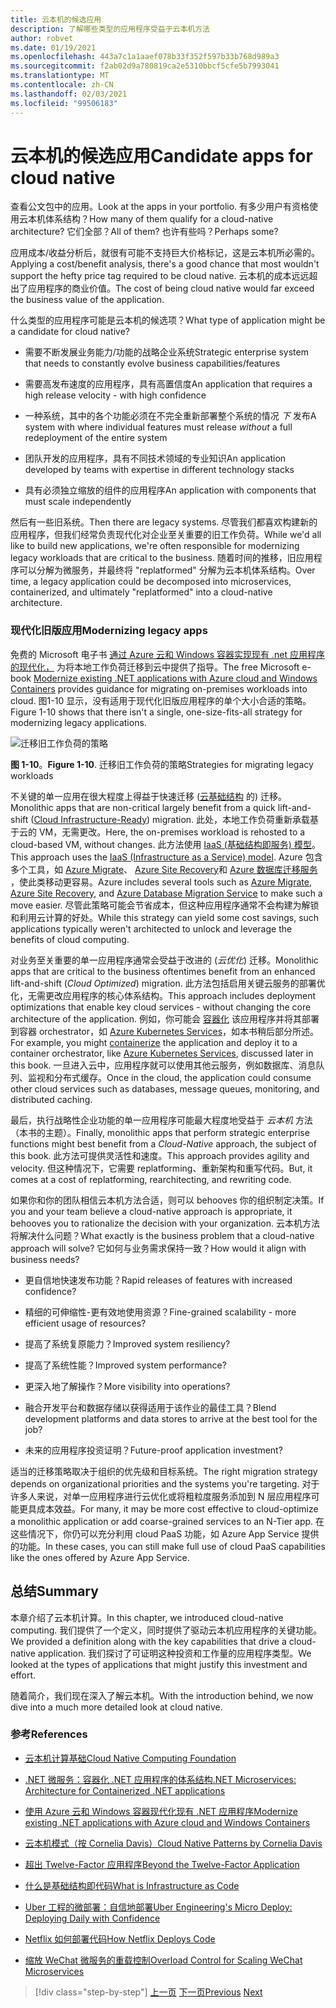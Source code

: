 ```yaml
---
title: 云本机的候选应用
description: 了解哪些类型的应用程序受益于云本机方法
author: robvet
ms.date: 01/19/2021
ms.openlocfilehash: 443a7c1a1aaef078b33f352f597b33b768d989a3
ms.sourcegitcommit: f2ab02d9a780819ca2e5310bbcf5cfe5b7993041
ms.translationtype: MT
ms.contentlocale: zh-CN
ms.lasthandoff: 02/03/2021
ms.locfileid: "99506183"
---
```

# <a name="candidate-apps-for-cloud-native"></a><span data-ttu-id="6a514-103">云本机的候选应用</span><span class="sxs-lookup"><span data-stu-id="6a514-103">Candidate apps for cloud native</span></span>

<span data-ttu-id="6a514-104">查看公文包中的应用。</span><span class="sxs-lookup"><span data-stu-id="6a514-104">Look at the apps in your portfolio.</span></span> <span data-ttu-id="6a514-105">有多少用户有资格使用云本机体系结构？</span><span class="sxs-lookup"><span data-stu-id="6a514-105">How many of them qualify for a cloud-native architecture?</span></span> <span data-ttu-id="6a514-106">它们全部？</span><span class="sxs-lookup"><span data-stu-id="6a514-106">All of them?</span></span> <span data-ttu-id="6a514-107">也许有些吗？</span><span class="sxs-lookup"><span data-stu-id="6a514-107">Perhaps some?</span></span>

<span data-ttu-id="6a514-108">应用成本/收益分析后，就很有可能不支持巨大价格标记，这是云本机所必需的。</span><span class="sxs-lookup"><span data-stu-id="6a514-108">Applying a cost/benefit analysis, there's a good chance that most wouldn't support the hefty price tag required to be cloud native.</span></span> <span data-ttu-id="6a514-109">云本机的成本远远超出了应用程序的商业价值。</span><span class="sxs-lookup"><span data-stu-id="6a514-109">The cost of being cloud native would far exceed the business value of the application.</span></span>

<span data-ttu-id="6a514-110">什么类型的应用程序可能是云本机的候选项？</span><span class="sxs-lookup"><span data-stu-id="6a514-110">What type of application might be a candidate for cloud native?</span></span>

- <span data-ttu-id="6a514-111">需要不断发展业务能力/功能的战略企业系统</span><span class="sxs-lookup"><span data-stu-id="6a514-111">Strategic enterprise system that needs to constantly evolve business capabilities/features</span></span>

- <span data-ttu-id="6a514-112">需要高发布速度的应用程序，具有高置信度</span><span class="sxs-lookup"><span data-stu-id="6a514-112">An application that requires a high release velocity - with high confidence</span></span>

- <span data-ttu-id="6a514-113">一种系统，其中的各个功能必须在不完全重新部署整个系统的情况 *下* 发布</span><span class="sxs-lookup"><span data-stu-id="6a514-113">A system with where individual features must release *without* a full redeployment of the entire system</span></span>

- <span data-ttu-id="6a514-114">团队开发的应用程序，具有不同技术领域的专业知识</span><span class="sxs-lookup"><span data-stu-id="6a514-114">An application developed by teams with expertise in different technology stacks</span></span>

- <span data-ttu-id="6a514-115">具有必须独立缩放的组件的应用程序</span><span class="sxs-lookup"><span data-stu-id="6a514-115">An application with components that must scale independently</span></span>

<span data-ttu-id="6a514-116">然后有一些旧系统。</span><span class="sxs-lookup"><span data-stu-id="6a514-116">Then there are legacy systems.</span></span> <span data-ttu-id="6a514-117">尽管我们都喜欢构建新的应用程序，但我们经常负责现代化对企业至关重要的旧工作负荷。</span><span class="sxs-lookup"><span data-stu-id="6a514-117">While we'd all like to build new applications, we're often responsible for modernizing legacy workloads that are critical to the business.</span></span> <span data-ttu-id="6a514-118">随着时间的推移，旧应用程序可以分解为微服务，并最终将 "replatformed" 分解为云本机体系结构。</span><span class="sxs-lookup"><span data-stu-id="6a514-118">Over time, a legacy application could be decomposed into microservices, containerized, and ultimately "replatformed" into a cloud-native architecture.</span></span>

### <a name="modernizing-legacy-apps"></a><span data-ttu-id="6a514-119">现代化旧版应用</span><span class="sxs-lookup"><span data-stu-id="6a514-119">Modernizing legacy apps</span></span>

<span data-ttu-id="6a514-120">免费的 Microsoft 电子书 [通过 Azure 云和 Windows 容器实现现有 .net 应用程序的现代化，](https://dotnet.microsoft.com/download/thank-you/modernizing-existing-net-apps-ebook) 为将本地工作负荷迁移到云中提供了指导。</span><span class="sxs-lookup"><span data-stu-id="6a514-120">The free Microsoft e-book [Modernize existing .NET applications with Azure cloud and Windows Containers](https://dotnet.microsoft.com/download/thank-you/modernizing-existing-net-apps-ebook) provides guidance for migrating on-premises workloads into cloud.</span></span> <span data-ttu-id="6a514-121">图1-10 显示，没有适用于现代化旧版应用程序的单个大小合适的策略。</span><span class="sxs-lookup"><span data-stu-id="6a514-121">Figure 1-10 shows that there isn't a single, one-size-fits-all strategy for modernizing legacy applications.</span></span>

![迁移旧工作负荷的策略](./media/strategies-for-migrating-legacy-workloads.png)

<span data-ttu-id="6a514-123">**图 1-10**。</span><span class="sxs-lookup"><span data-stu-id="6a514-123">**Figure 1-10**.</span></span> <span data-ttu-id="6a514-124">迁移旧工作负荷的策略</span><span class="sxs-lookup"><span data-stu-id="6a514-124">Strategies for migrating legacy workloads</span></span>

<span data-ttu-id="6a514-125">不关键的单一应用在很大程度上得益于快速迁移 ([云基础结构](../modernize-with-azure-containers/lift-and-shift-existing-apps-azure-iaas.md) 的) 迁移。</span><span class="sxs-lookup"><span data-stu-id="6a514-125">Monolithic apps that are non-critical largely benefit from a quick lift-and-shift ([Cloud Infrastructure-Ready](../modernize-with-azure-containers/lift-and-shift-existing-apps-azure-iaas.md)) migration.</span></span> <span data-ttu-id="6a514-126">此处，本地工作负荷重新承载基于云的 VM，无需更改。</span><span class="sxs-lookup"><span data-stu-id="6a514-126">Here, the on-premises workload is rehosted to a cloud-based VM, without changes.</span></span> <span data-ttu-id="6a514-127">此方法使用 [IaaS (基础结构即服务) 模型](https://azure.microsoft.com/overview/what-is-iaas/)。</span><span class="sxs-lookup"><span data-stu-id="6a514-127">This approach uses the [IaaS (Infrastructure as a Service) model](https://azure.microsoft.com/overview/what-is-iaas/).</span></span> <span data-ttu-id="6a514-128">Azure 包含多个工具，如 [Azure Migrate](https://azure.microsoft.com/services/azure-migrate/)、 [Azure Site Recovery](https://azure.microsoft.com/services/site-recovery/)和 [Azure 数据库迁移服务](https://azure.microsoft.com/campaigns/database-migration/) ，使此类移动更容易。</span><span class="sxs-lookup"><span data-stu-id="6a514-128">Azure includes several tools such as [Azure Migrate](https://azure.microsoft.com/services/azure-migrate/), [Azure Site Recovery](https://azure.microsoft.com/services/site-recovery/), and [Azure Database Migration Service](https://azure.microsoft.com/campaigns/database-migration/) to make such a move easier.</span></span> <span data-ttu-id="6a514-129">尽管此策略可能会节省成本，但这种应用程序通常不会构建为解锁和利用云计算的好处。</span><span class="sxs-lookup"><span data-stu-id="6a514-129">While this strategy can yield some cost savings, such applications typically weren't architected to unlock and leverage the benefits of cloud computing.</span></span>

<span data-ttu-id="6a514-130">对业务至关重要的单一应用程序通常会受益于改进的 (*云优化*) 迁移。</span><span class="sxs-lookup"><span data-stu-id="6a514-130">Monolithic apps that are critical to the business oftentimes benefit from an enhanced lift-and-shift (*Cloud Optimized*) migration.</span></span> <span data-ttu-id="6a514-131">此方法包括启用关键云服务的部署优化，无需更改应用程序的核心体系结构。</span><span class="sxs-lookup"><span data-stu-id="6a514-131">This approach includes deployment optimizations that enable key cloud services - without changing the core architecture of the application.</span></span> <span data-ttu-id="6a514-132">例如，你可能会 [容器化](/virtualization/windowscontainers/about/) 该应用程序并将其部署到容器 orchestrator，如 [Azure Kubernetes Services](https://azure.microsoft.com/services/kubernetes-service/)，如本书稍后部分所述。</span><span class="sxs-lookup"><span data-stu-id="6a514-132">For example, you might [containerize](/virtualization/windowscontainers/about/) the application and deploy it to a container orchestrator, like [Azure Kubernetes Services](https://azure.microsoft.com/services/kubernetes-service/), discussed later in this book.</span></span> <span data-ttu-id="6a514-133">一旦进入云中，应用程序就可以使用其他云服务，例如数据库、消息队列、监视和分布式缓存。</span><span class="sxs-lookup"><span data-stu-id="6a514-133">Once in the cloud, the application could consume other cloud services such as databases, message queues, monitoring, and distributed caching.</span></span>

<span data-ttu-id="6a514-134">最后，执行战略性企业功能的单一应用程序可能最大程度地受益于 *云本机* 方法（本书的主题）。</span><span class="sxs-lookup"><span data-stu-id="6a514-134">Finally, monolithic apps that perform strategic enterprise functions might best benefit from a *Cloud-Native* approach, the subject of this book.</span></span> <span data-ttu-id="6a514-135">此方法可提供灵活性和速度。</span><span class="sxs-lookup"><span data-stu-id="6a514-135">This approach provides agility and velocity.</span></span> <span data-ttu-id="6a514-136">但这种情况下，它需要 replatforming、重新架构和重写代码。</span><span class="sxs-lookup"><span data-stu-id="6a514-136">But, it comes at a cost of replatforming, rearchitecting, and rewriting code.</span></span>

<span data-ttu-id="6a514-137">如果你和你的团队相信云本机方法合适，则可以 behooves 你的组织制定决策。</span><span class="sxs-lookup"><span data-stu-id="6a514-137">If you and your team believe a cloud-native approach is appropriate, it behooves you to rationalize the decision with your organization.</span></span> <span data-ttu-id="6a514-138">云本机方法将解决什么问题？</span><span class="sxs-lookup"><span data-stu-id="6a514-138">What exactly is the business problem that a cloud-native approach will solve?</span></span> <span data-ttu-id="6a514-139">它如何与业务需求保持一致？</span><span class="sxs-lookup"><span data-stu-id="6a514-139">How would it align with business needs?</span></span>

- <span data-ttu-id="6a514-140">更自信地快速发布功能？</span><span class="sxs-lookup"><span data-stu-id="6a514-140">Rapid releases of features with increased confidence?</span></span>

- <span data-ttu-id="6a514-141">精细的可伸缩性-更有效地使用资源？</span><span class="sxs-lookup"><span data-stu-id="6a514-141">Fine-grained scalability - more efficient usage of resources?</span></span>

- <span data-ttu-id="6a514-142">提高了系统复原能力？</span><span class="sxs-lookup"><span data-stu-id="6a514-142">Improved system resiliency?</span></span>

- <span data-ttu-id="6a514-143">提高了系统性能？</span><span class="sxs-lookup"><span data-stu-id="6a514-143">Improved system performance?</span></span>

- <span data-ttu-id="6a514-144">更深入地了解操作？</span><span class="sxs-lookup"><span data-stu-id="6a514-144">More visibility into operations?</span></span>

- <span data-ttu-id="6a514-145">融合开发平台和数据存储以获得适用于该作业的最佳工具？</span><span class="sxs-lookup"><span data-stu-id="6a514-145">Blend development platforms and data stores to arrive at the best tool for the job?</span></span>

- <span data-ttu-id="6a514-146">未来的应用程序投资证明？</span><span class="sxs-lookup"><span data-stu-id="6a514-146">Future-proof application investment?</span></span>

<span data-ttu-id="6a514-147">适当的迁移策略取决于组织的优先级和目标系统。</span><span class="sxs-lookup"><span data-stu-id="6a514-147">The right migration strategy depends on organizational priorities and the systems you're targeting.</span></span> <span data-ttu-id="6a514-148">对于许多人来说，对单一应用程序进行云优化或将粗粒度服务添加到 N 层应用程序可能更具成本效益。</span><span class="sxs-lookup"><span data-stu-id="6a514-148">For many, it may be more cost effective to cloud-optimize a monolithic application or add coarse-grained services to an N-Tier app.</span></span> <span data-ttu-id="6a514-149">在这些情况下，你仍可以充分利用 cloud PaaS 功能，如 Azure App Service 提供的功能。</span><span class="sxs-lookup"><span data-stu-id="6a514-149">In these cases, you can still make full use of cloud PaaS capabilities like the ones offered by Azure App Service.</span></span>

## <a name="summary"></a><span data-ttu-id="6a514-150">总结</span><span class="sxs-lookup"><span data-stu-id="6a514-150">Summary</span></span>

<span data-ttu-id="6a514-151">本章介绍了云本机计算。</span><span class="sxs-lookup"><span data-stu-id="6a514-151">In this chapter, we introduced cloud-native computing.</span></span> <span data-ttu-id="6a514-152">我们提供了一个定义，同时提供了驱动云本机应用程序的关键功能。</span><span class="sxs-lookup"><span data-stu-id="6a514-152">We provided a definition along with the key capabilities that drive a cloud-native application.</span></span> <span data-ttu-id="6a514-153">我们探讨了可证明这种投资和工作量的应用程序类型。</span><span class="sxs-lookup"><span data-stu-id="6a514-153">We looked at the types of applications that might justify this investment and effort.</span></span>

<span data-ttu-id="6a514-154">随着简介，我们现在深入了解云本机。</span><span class="sxs-lookup"><span data-stu-id="6a514-154">With the introduction behind, we now dive into a much more detailed look at cloud native.</span></span>

### <a name="references"></a><span data-ttu-id="6a514-155">参考</span><span class="sxs-lookup"><span data-stu-id="6a514-155">References</span></span>

- [<span data-ttu-id="6a514-156">云本机计算基础</span><span class="sxs-lookup"><span data-stu-id="6a514-156">Cloud Native Computing Foundation</span></span>](https://www.cncf.io/)

- [<span data-ttu-id="6a514-157">.NET 微服务：容器化 .NET 应用程序的体系结构</span><span class="sxs-lookup"><span data-stu-id="6a514-157">.NET Microservices: Architecture for Containerized .NET applications</span></span>](https://dotnet.microsoft.com/download/thank-you/microservices-architecture-ebook)

- [<span data-ttu-id="6a514-158">使用 Azure 云和 Windows 容器现代化现有 .NET 应用程序</span><span class="sxs-lookup"><span data-stu-id="6a514-158">Modernize existing .NET applications with Azure cloud and Windows Containers</span></span>](https://dotnet.microsoft.com/download/thank-you/modernizing-existing-net-apps-ebook)

- [<span data-ttu-id="6a514-159">云本机模式（按 Cornelia Davis）</span><span class="sxs-lookup"><span data-stu-id="6a514-159">Cloud Native Patterns by Cornelia Davis</span></span>](https://www.manning.com/books/cloud-native-patterns)

- [<span data-ttu-id="6a514-160">超出 Twelve-Factor 应用程序</span><span class="sxs-lookup"><span data-stu-id="6a514-160">Beyond the Twelve-Factor Application</span></span>](https://content.pivotal.io/blog/beyond-the-twelve-factor-app)

- [<span data-ttu-id="6a514-161">什么是基础结构即代码</span><span class="sxs-lookup"><span data-stu-id="6a514-161">What is Infrastructure as Code</span></span>](/azure/devops/learn/what-is-infrastructure-as-code)

- [<span data-ttu-id="6a514-162">Uber 工程的微部署：自信地部署</span><span class="sxs-lookup"><span data-stu-id="6a514-162">Uber Engineering's Micro Deploy: Deploying Daily with Confidence</span></span>](https://eng.uber.com/micro-deploy/)

- [<span data-ttu-id="6a514-163">Netflix 如何部署代码</span><span class="sxs-lookup"><span data-stu-id="6a514-163">How Netflix Deploys Code</span></span>](https://www.infoq.com/news/2013/06/netflix/)

- [<span data-ttu-id="6a514-164">缩放 WeChat 微服务的重载控制</span><span class="sxs-lookup"><span data-stu-id="6a514-164">Overload Control for Scaling WeChat Microservices</span></span>](https://www.cs.columbia.edu/~ruigu/papers/socc18-final100.pdf)

>[!div class="step-by-step"]
><span data-ttu-id="6a514-165">[上一页](definition.md)
>[下一页](introduce-eshoponcontainers-reference-app.md)</span><span class="sxs-lookup"><span data-stu-id="6a514-165">[Previous](definition.md)
[Next](introduce-eshoponcontainers-reference-app.md)</span></span>
